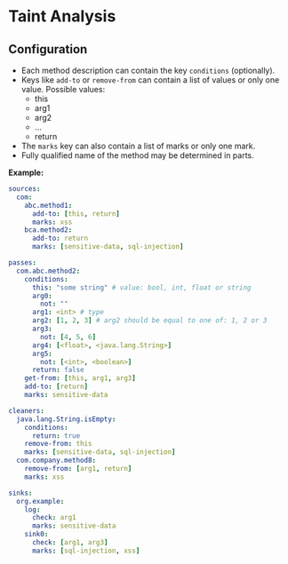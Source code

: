 # Taint Analysis

## Configuration

- Each method description can contain the key `conditions` (optionally).
- Keys like `add-to` or `remove-from` can contain a list of values or only one value. 
  Possible values:
  - this
  - arg1
  - arg2
  - ...
  - return
- The `marks` key can also contain a list of marks or only one mark.
- Fully qualified name of the method may be determined in parts.

**Example:**

```YAML
sources:
  com:
    abc.method1:
      add-to: [this, return] 
      marks: xss
    bca.method2:
      add-to: return
      marks: [sensitive-data, sql-injection]

passes:
  com.abc.method2:
    conditions:
      this: "some string" # value: bool, int, float or string
      arg0:
        not: ""
      arg1: <int> # type
      arg2: [1, 2, 3] # arg2 should be equal to one of: 1, 2 or 3 
      arg3:
        not: [4, 5, 6]
      arg4: [<float>, <java.lang.String>]
      arg5:
        not: [<int>, <boolean>]
      return: false
    get-from: [this, arg1, arg3]
    add-to: [return]
    marks: sensitive-data

cleaners:
  java.lang.String.isEmpty:
    conditions:
      return: true
    remove-from: this
    marks: [sensitive-data, sql-injection]
  com.company.method8:
    remove-from: [arg1, return]
    marks: xss

sinks:
  org.example:
    log:
      check: arg1
      marks: sensitive-data
    sink0:
      check: [arg1, arg3]
      marks: [sql-injection, xss]
```